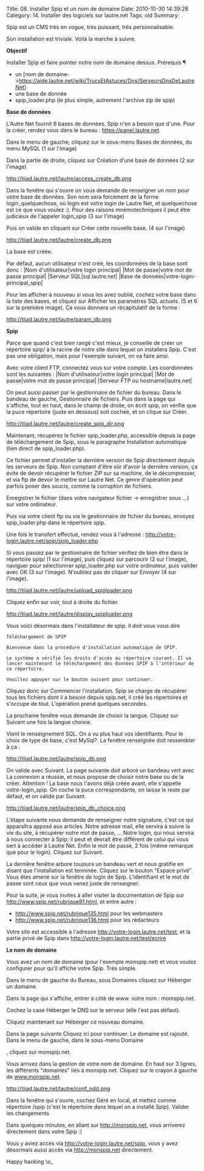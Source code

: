 Title: 08. Installer Spip et un nom de domaine 
Date: 2010-10-30 14:39:28
Category: 14. Installer des logiciels sur lautre.net
Tags: old
Summary:  . 

Spip est un CMS très en vogue, très puissant, très personnalisable.

Son installation est triviale. Voilà la marche à suivre.

**Objectif** 

Installer Spip et faire pointer notre nom de domaine dessus.
Prérequis ¶
- un [nom de domaine->https://aide.lautre.net/wiki/TrucsEtAstuces/Dns/ServeursDnsDeLautreNet] 
- une base de donnée 
- spip_loader.php (le plus simple, autrement l'archive zip de spip) 

**Base de données**

L'Autre Net fournit 6 bases de données. Spip n'en a besoin que d'une. Pour la créer, rendez vous dans le bureau : https://panel.lautre.net.

Dans le menu de gauche, cliquez sur le sous-menu Bases de données, du menu MySQL (1 sur l'image)

Dans la partie de droite, cliquez sur Création d'une base de données (2 sur l'image)

http://tiiad.lautre.net/lautre/access_create_db.png

Dans la fenêtre qui s'ouvre on vous demande de renseigner un nom pour votre base de données. Son nom sera forcément de la forme login_quelquechose, où login est votre login de Lautre Net, et quelquechose est ce que vous voulez :). Pour des raisons mnémotechniques il peut être judicieux de l'appeler login_spip (3 sur l'image)

Puis on valide en cliquant sur Créer cette nouvelle base. (4 sur l'image)

http://tiiad.lautre.net/lautre/create_db.png

La base est créée.

Par défaut, aucun utilisateur n'est créé, les coordonnées de la base sont donc :
|Nom d'utilisateur|votre login principal|
|Mot de passe|votre mot de passe principal|
|Serveur SQL|sql.lautre.net|
|Base de données|votre-login-principal_spip|

Pour les afficher à nouveau si vous les avez oublié, cochez votre base dans la liste des bases, et cliquez sur Afficher les paramètres SQL actuels. (5 et 6 sur la première image). Ça vous donnera un récapitulatif de la forme :

http://tiiad.lautre.net/lautre/param_db.png

**Spip** 


Parce que quand c'est bien rangé c'est mieux, je conseille de créer un répertoire spip/ à la racine de notre site dans lequel on installera Spip. C'est pas une obligation, mais pour l'exemple suivant, on va faire ainsi.

Avec votre client FTP, connectez vous sur votre compte. Les coordonnées sont les suivantes :
|Nom d'utilisateur|votre login principal|
|Mot de passe|votre mot de passe principal|
|Serveur FTP ou hostname|lautre.net|


On peut aussi passer par le gestionnaire de fichier du bureau. Dans le bandeau de gauche, Gestionnaire de fichiers. Puis dans la page qui s'affiche, tout en haut, dans le champ de droite, on écrit spip, on vérifie que la puce répertoire (juste en dessous) soit cochée, et on clique sur Créer.

http://tiiad.lautre.net/lautre/create_spip_dir.png

Maintenant, récupérez le fichier spip_loader.php, accessible depuis la page de téléchargement de Spip, sous le paragraphe Installation automatique (lien direct de spip_loader.php).

Ce fichier permet d'installer la dernière version de Spip directement depuis les serveurs de Spip. Non comptant d'être sûr d'avoir la dernière version, ça évite de devoir récupérer le fichier ZIP sur sa machine, de le décompresser, et via ftp de devoir le mettre sur Lautre Net. Ce genre d'opération peut parfois poser des soucis, comme la corruption de fichiers.

Enregistrer le fichier (dans votre navigateur fichier -> enregistrer sous ...) sur votre ordinateur.

Puis via votre client ftp ou via le gestionnaire de fichier du bureau, envoyez spip_loader.php dans le répertoire spip.

Une fois le transfert effectué, rendez vous à l'adresse : http://votre-login.lautre.net/spip/spip_loader.php

Si vous passez par le gestionnaire de fichier vérifiez de bien être dans le répertoire spip/ (1 sur l'image), puis cliquez sur parcourir (2 sur l'image), naviguer pour sélectionner spip_loader.php sur votre ordinateur, puis valider avec OK (3 sur l'image). N'oubliez pas de cliquer sur Envoyer (4 sur l'image).

http://tiiad.lautre.net/lautre/upload_spiploader.png

Cliquez enfin sur voir, tout à droite du fichier.

http://tiiad.lautre.net/lautre/display_spiploader.png

Vous voici désormais dans l'installateur de spip. Il doit vous vous dire

    Téléchargement de SPIP

    Bienvenue dans la procédure d'installation automatique de SPIP.

    Le système a vérifié les droits d'accès au répertoire courant. Il va lancer maintenant le téléchargement des données SPIP à l'intérieur de ce répertoire.

    Veuillez appuyer sur le bouton suivant pour continuer.

Cliquez donc sur Commencer l'installation. Spip se charge de récupérer tous les fichiers dont il a besoin depuis spip.net, il créé les répertoires et s'occupe de tout. L'opération prend quelques secondes.

La prochaine fenêtre vous demande de choisir la langue. Cliquez sur Suivant une fois la langue choisie.

Vient le renseignement SQL. On a vu plus haut vos identifiants. Pour le choix de type de base, c'est MySql?. La fenêtre renseignée doit ressembler à ça :

http://tiiad.lautre.net/lautre/spip_db.png

On valide avec Suivant. La page suivante doit arboré un bandeau vert avec La connexion a réussie, et nous propose de choisir notre base ou de la créer. Attention ! La base nous l'avons déjà créée avant, elle s'appelle votre-login_spip. On coche la puce correspondante, on laisse le reste par défaut, et on valide par Suivant.

http://tiiad.lautre.net/lautre/spip_db_choice.png

L'étape suivante nous demande de renseigner notre signature, c'est ce qui apparaîtra apposé aux articles. Notre adresse mail, elle servira à suivre la vie du site, à récupérer notre mot de passe, ... Notre login, qui nous servira à nous connecter à Spip; il peut et devrait être différent de celui qui vous sert à accéder à Lautre Net. Enfin le mot de passe, 2 fois (même remarque que pour le login). Cliquez sur Suivant.

La dernière fenêtre arbore toujours un bandeau vert et nous gratifie en disant que l'installation est terminée. Cliquez sur le bouton "Espace privé". Vous êtes amené sur la fenêtre de login de Spip. L'identifiant et le mot de passe sont ceux que vous venez juste de renseigner.

Pour la suite, je vous invites à aller visiter la documentation de Spip sur http://www.spip.net/rubrique91.html, et entre autre :

- http://www.spip.net/rubrique135.html pour les webmasters 
- http://www.spip.net/rubrique136.html pour les rédacteurs 

Votre site est accessible à l'adresse http://votre-login.lautre.net/test, et la partie privé de Spip dans http://votre-login.lautre.net/test/ecrire


**Le nom de domaine** 

Vous avez un nom de domaine (pour l'exemple monspip.net) et vous voulez configurer pour qu'il affiche votre Spip. Très simple.

Dans le menu de gauche du Bureau, sous Domaines cliquez sur Héberger un domaine.

Dans la page qui s'affiche, entrer à côté de www. votre nom : momspip.net.

Cochez la case Héberger le DNS sur le serveur (elle l'est pas défaut).

Cliquez maintenant sur Héberger ce nouveau domaine.

Dans la page suivante Cliquez ici pour continuer. Le domaine est rajouté. Dans le menu de gauche, dans le sous-menu Domaine

, cliquez sur monspip.net.

Vous arrivez dans la gestion de votre nom de domaine. En haut sur 3 lignes, les différents "domaines" liés à monspip.net. Cliquez sur le crayon à gauche de www.monspip.net.

http://tiiad.lautre.net/lautre/conf_ndd.png

Dans la fenêtre qui s'ouvre, cochez Géré en local, et mettez comme répertoire /spip (c'est le répertoire dans lequel on a installé Spip). Valider les changements

Dans quelques minutes, en allant sur http://monspip.net, vous arriverez directement dans votre Spip :)

Vous y aviez accès via http://votre-login.lautre.net/spip, vous y avez désormais aussi accès via http://monspip.net directement.

Happy hacking \o_ 